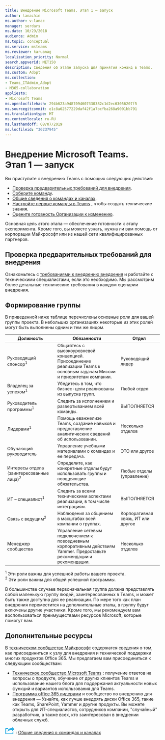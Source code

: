 ```yaml
---
title: Внедрение Microsoft Teams. Этап 1 — запуск
author: lanachin
ms.author: v-lanac
manager: serdars
ms.date: 10/29/2018
audience: Admin
ms.topic: conceptual
ms.service: msteams
ms.reviewer: karuanag
localization_priority: Normal
search.appverid: MET150
description: Сведения об этапе запуска для принятия команд в Teams.
ms.custom: Adopt
ms.collection:
- Teams_ITAdmin_Adopt
- M365-collaboration
appliesto:
- Microsoft Teams
ms.openlocfilehash: 294b623a9487094607330382c1d2ec63056207f5
ms.sourcegitcommit: e1c8a62577229daf42f1a7bcfba268a9001bb791
ms.translationtype: MT
ms.contentlocale: ru-RU
ms.lasthandoff: 08/07/2019
ms.locfileid: "36237945"
---
```

# <a name="microsoft-teams-adoption-phase-1---start"></a>Внедрение Microsoft Teams. Этап 1 — запуск

Вы приступите к внедрению Teams с помощью следующих действий:

- [Проверка предварительных требований для внедрения](#validate-adoption-prerequisites).
- [Соберите команду](#assemble-your-team).
- [Общие сведения о командах и каналах](teams-adoption-understand-teams-and-channels.md).
- [Настройте первые команды в Teams](teams-adoption-your-first-teams.md) , чтобы создать технические знания.
- [Оцените готовность Организации к изменению](teams-adoption-assess-readiness.md).

Основная цель этого этапа — обеспечение готовности к этапу эксперимента. Кроме того, вы можете узнать, нужна ли вам помощь от корпорации Майкрософт или из нашей сети квалифицированных партнеров.  

## <a name="validate-adoption-prerequisites"></a>Проверка предварительных требований для внедрения

Ознакомьтесь с [требованиями к внедрению внедрения](teams-adoption-get-started.md#adoption-prerequisites) и работайте с техническими специалистами, если это необходимо. Мы рассмотрим более детальные технические требования в каждом сценарии внедрения.

## <a name="assemble-your-team"></a>Формирование группы

В приведенной ниже таблице перечислены основные роли для вашей группы проекта. В небольших организациях некоторые из этих ролей могут быть выполнены одним и тем же лицом.

| Должность | Обязанности | Отдел |
| ---- | ---------------- | ---------- |
| Руководящий спонсор<sup>1</sup> | Общайтесь с высокоуровневой концепцией. Присоединение реализации Teams к основным задачам Миссии и приоритетам компании. | Руководящий лидер |
| Владелец за успехом<sup>1</sup> | Убедитесь в том, что бизнес-цели реализованы из выпуска групп. | Любой отдел |
| Руководитель программы<sup>1</sup> | Следить за исполнением и развертыванием всей команды. | ВЫПОЛНЯЕТСЯ |
| Лидерами<sup>1</sup> | Помощь еванжелизе Teams, создание навыков и предоставление аналитических сведений об использовании. | Несколько отделов |
| Обучающий руководитель | Управление учебными материалами о командах и ее передача. | ЭТО или другое |
| Интересы отдела (заинтересованные лица)<sup>2</sup> | Определите, как конкретные отделы будут использовать группы и поощряющие обязательства. | Любые отделы (управление) |
| ИТ – специалист<sup>1</sup> | Следить за всеми техническими аспектами реализации, в том числе интеграциям. | ВЫПОЛНЯЕТСЯ |
| Связь с ведущим<sup>2</sup> | Наблюдения за общением в масштабах всей компании о группах. | Корпоративная связь, ИТ или другое |
| Менеджер сообщества | Управление сетевым подключением к повседневным корпоративным действиям Yammer. Предоставьте рекомендации и рекомендации. | Несколько отделов |

<sup>1</sup> Эти роли важны для успешной работы вашего проекта.</br>
<sup>2</sup> Эти роли важны для общей успешной программы.

В большинстве случаев первоначальная группа должна представлять собой маленькую группу людей, заинтересованных в Teams, и может быть также доступна для ее реализации. По мере того как план внедрения переместится на дополнительные этапы, в группу будут включены другие участники. Кроме того, мы рекомендуем вам воспользоваться преимуществами ресурсов Microsoft, которые помогут вам. 

## <a name="additional-resources"></a>Дополнительные ресурсы

В [техническом сообществе Майкрософт](https://aka.ms/TechCommunity) содержатся сведения о том, как присоединиться к узлу для внедрения и технической поддержки многих продуктов Office 365. Мы предлагаем вам присоединиться к следующим сообществам:

- [Техническое сообщество Microsoft Teams](https://aka.ms/TeamsCommunity) : получение ответов на вопросы о продукте, обучение от других клиентов Teams и использование нашего блога для поддержания актуальности новых функций и вариантов использования для Teams. 
- [Программа office 365 лидерами](https://aka.ms/O365Champions) и сообщество по внедрению для внедрения — Узнайте, как лучше внедрять диски Office 365, такие как Teams, SharePoint, Yammer и другие продукты. Вы можете открыть для ИТ-специалистов, сотрудников компании, "случайный" разработчик, а также всех, кто заинтересован в внедрении облачных служб.  


![Значок, представляющий следующий шаг](media/teams-adoption-next-icon.png) : [Общие сведения о командах и каналах](teams-adoption-understand-teams-and-channels.md)
